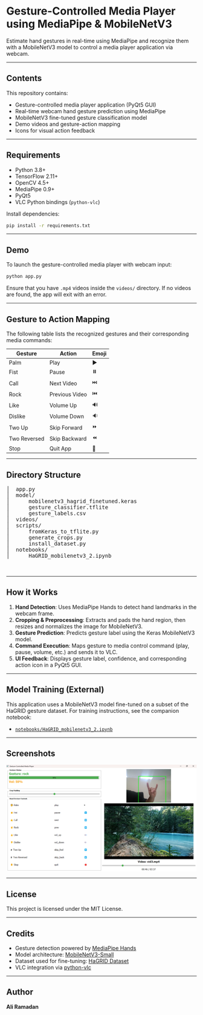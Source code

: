 
# Gesture-Controlled Media Player using MediaPipe & MobileNetV3
Estimate hand gestures in real-time using MediaPipe and recognize them with a MobileNetV3 model to control a media player application via webcam.

---

## Contents
This repository contains:
- Gesture-controlled media player application (PyQt5 GUI)
- Real-time webcam hand gesture prediction using MediaPipe
- MobileNetV3 fine-tuned gesture classification model
- Demo videos and gesture-action mapping
- Icons for visual action feedback

---

## Requirements
- Python 3.8+
- TensorFlow 2.11+
- OpenCV 4.5+
- MediaPipe 0.9+
- PyQt5
- VLC Python bindings (`python-vlc`)

Install dependencies:
```bash
pip install -r requirements.txt
```

---

## Demo
To launch the gesture-controlled media player with webcam input:
```bash
python app.py
```

Ensure that you have `.mp4` videos inside the `videos/` directory. If no videos are found, the app will exit with an error.

---

## Gesture to Action Mapping
The following table lists the recognized gestures and their corresponding media commands:

| Gesture            | Action          | Emoji |
|--------------------|------------------|--------|
| Palm               | Play             | ▶️     |
| Fist               | Pause            | ⏸️     |
| Call               | Next Video       | ⏭️     |
| Rock               | Previous Video   | ⏮️     |
| Like               | Volume Up        | 🔊     |
| Dislike            | Volume Down      | 🔉     |
| Two Up             | Skip Forward     | ⏩     |
| Two Reversed       | Skip Backward    | ⏪     |
| Stop               | Quit App         | 🛑     |

---

## Directory Structure
<pre>
│  app.py
│  model/
│      mobilenetv3_hagrid_finetuned.keras
│      gesture_classifier.tflite
│      gesture_labels.csv
│  videos/
│  scripts/
│      fromKeras_to_tflite.py
│      generate_crops.py
│      install_dataset.py
│  notebooks/
│      HaGRID_mobilenetv3_2.ipynb


</pre>

---

## How it Works
1. **Hand Detection**: Uses MediaPipe Hands to detect hand landmarks in the webcam frame.
2. **Cropping & Preprocessing**: Extracts and pads the hand region, then resizes and normalizes the image for MobileNetV3.
3. **Gesture Prediction**: Predicts gesture label using the Keras MobileNetV3 model.
4. **Command Execution**: Maps gesture to media control command (play, pause, volume, etc.) and sends it to VLC.
5. **UI Feedback**: Displays gesture label, confidence, and corresponding action icon in a PyQt5 GUI.

---

## Model Training (External)
This application uses a MobileNetV3 model fine-tuned on a subset of the HaGRID gesture dataset.
For training instructions, see the companion notebook:
- [`notebooks/HaGRID_mobilenetv3_2.ipynb`](notebooks/HaGRID_mobilenetv3_2.ipynb) 

---

## Screenshots
![screenshot](image.png)

---

## License
This project is licensed under the MIT License.

---

## Credits
- Gesture detection powered by [MediaPipe Hands](https://google.github.io/mediapipe/solutions/hands.html)
- Model architecture: [MobileNetV3-Small](https://arxiv.org/abs/1905.02244)
- Dataset used for fine-tuning: [HaGRID Dataset](https://paperswithcode.com/dataset/hagrid)
- VLC integration via [python-vlc](https://pypi.org/project/python-vlc/)

---

## Author
**Ali Ramadan**  


